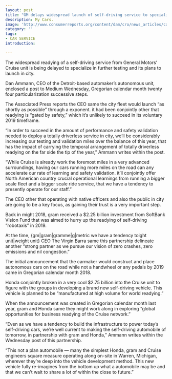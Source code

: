 ```yaml
---
layout: post
title: "GM delays widespread launch of self-driving service to specialize in city readying"
description: My Cars.
image: 'http://www.consumerreports.org/content/dam/cro/news_articles/cars/2015-Toyota-Camry-XLE-pr-f-2-2016-Cars-II.png'
category: ''
tags:
- CAR SERVICE
introduction:

---
```


The widespread readying of a self-driving service from General Motors’ Cruise unit is being delayed to specialize in further testing and its plans to launch in city.

Dan Ammann, CEO of the Detroit-based automaker’s autonomous unit, enclosed a post to Medium Wednesday, Gregorian calendar month twenty four particularization successive steps.

The Associated Press reports the CEO same the city fleet would launch “as shortly as possible” through a exponent. it had been conjointly other that readying is “gated by safety,” which it’s unlikely to succeed in its voluntary 2019 timeframe.

“In order to succeed in the amount of performance and safety validation needed to deploy a totally driverless service in city, we’ll be considerably increasing our testing and validation miles over the balance of this year, that has the impact of carrying the temporal arrangement of totally driverless readying on the far side the tip of the year,” Ammann writes within the post.

“While Cruise is already work the foremost miles in a very advanced surroundings, having our cars running more miles on the road can any accelerate our rate of learning and safety validation. it’ll conjointly offer North American country crucial operational learnings from running a bigger scale fleet and a bigger scale ride service, that we have a tendency to presently operate for our staff.”

The CEO other that operating with native officers and also the public in city are going to be a key focus, as gaining their trust is a very important step.

Back in might 2018, gram received a $2.25 billion investment from SoftBank Vision Fund that was aimed to hurry up the readying of self-driving “robotaxis” in 2019.

At the time, {gm|gram|gramme|g|metric we have a tendency toight unit|weight unit} CEO The Virgin Barra same this partnership delineate another “strong partner as we pursue our vision of zero crashes, zero emissions and nil congestion.”

The initial announcement that the carmaker would construct and place autonomous cars on the road while not a handwheel or any pedals by 2019 came in Gregorian calendar month 2018.

Honda conjointly broken in a very cool $2.75 billion into the Cruise unit to figure with the groups in developing a brand new self-driving vehicle. This vehicle is planned to be “manufactured at high volume for world readying.”

When the announcement was created in Gregorian calendar month last year, gram and Honda same they might work along in exploring “global opportunities for business readying of the Cruise network.”

“Even as we have a tendency to build the infrastructure to power today’s self-driving cars, we’re well current to making the self-driving automobile of tomorrow, in partnership with gram and Honda,” Ammann writes within the Wednesday post of this partnership.

“This not a plan automobile — many the simplest Honda, gram and Cruise engineers square measure operating along on-site in Warren, Michigan, wherever they’re deep into the vehicle development method. This new vehicle fully re-imagines from the bottom up what a automobile may be and that we can’t wait to share a lot of within the close to future.”